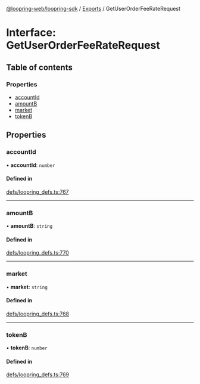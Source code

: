 [@loopring-web/loopring-sdk](../README.md) / [Exports](../modules.md) / GetUserOrderFeeRateRequest

# Interface: GetUserOrderFeeRateRequest

## Table of contents

### Properties

- [accountId](GetUserOrderFeeRateRequest.md#accountid)
- [amountB](GetUserOrderFeeRateRequest.md#amountb)
- [market](GetUserOrderFeeRateRequest.md#market)
- [tokenB](GetUserOrderFeeRateRequest.md#tokenb)

## Properties

### accountId

• **accountId**: `number`

#### Defined in

[defs/loopring_defs.ts:767](https://github.com/Loopring/loopring_sdk/blob/077bca2/src/defs/loopring_defs.ts#L767)

___

### amountB

• **amountB**: `string`

#### Defined in

[defs/loopring_defs.ts:770](https://github.com/Loopring/loopring_sdk/blob/077bca2/src/defs/loopring_defs.ts#L770)

___

### market

• **market**: `string`

#### Defined in

[defs/loopring_defs.ts:768](https://github.com/Loopring/loopring_sdk/blob/077bca2/src/defs/loopring_defs.ts#L768)

___

### tokenB

• **tokenB**: `number`

#### Defined in

[defs/loopring_defs.ts:769](https://github.com/Loopring/loopring_sdk/blob/077bca2/src/defs/loopring_defs.ts#L769)
